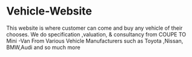 # Vehicle-Website
This website is  where customer can come and buy any vehicle of their chooses. We do specification ,valuation, & consultancy  from  COUPE TO Mini -Van From Various Vehicle Manufacturers such as Toyota ,Nissan, BMW,Audi and so much more
